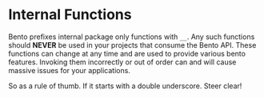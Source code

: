 # Internal Functions

Bento prefixes internal package only functions with `__`. Any such functions should **NEVER**
be used in your projects that consume the Bento API. These functions can change at any time and
are used to provide various bento features. Invoking them incorrectly or out of order can and will
cause massive issues for your applications.

So as a rule of thumb. If it starts with a double underscore. Steer clear!
